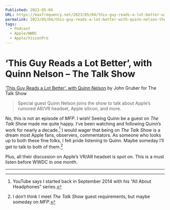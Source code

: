 ```yaml
---
Published: 2023-05-04
URL: https://maxfrequency.net/2023/05/04/this-guy-reads-a-lot-better-with-quinn-nelson-the-talk-show/
permalink: 2023/05/04/this-guy-reads-a-lot-better-with-quinn-nelson-the-talk-show/
tags:
  - Podcast
  - Apple/WWDC
  - Apple/VisionPro
---
```

# ‘This Guy Reads a Lot Better’, with Quinn Nelson – The Talk Show

[‘This Guy Reads a Lot Better’, with Quinn Nelson](https://daringfireball.net/thetalkshow/2023/04/26/ep-373) by John Gruber for The Talk Show

> Special guest Quinn Nelson joins the show to talk about Apple’s rumored AR/VR headset, Apple silicon, and more.

No, this is not an episode of *MFP*. I wish! Seeing Quinn be a guest on *The Talk Show* made me quite happy. I’ve been watching and following Quinn’s work for nearly a decade.[^1] I would wager that being on *The Talk Show* is a dream most Apple fans, observers, commentators. As someone who looks up to both these fine folks, I felt pride listening to Quinn. Maybe someday I’ll get to talk to both of them.[^2]

Plus, all their discussion on Apple’s VR/AR headset is spot on. This is a must listen before WWDC in one month.

---
[^1]: YouTube says I started back in September 2014 with his “All About Headphones” series.
[^2]: I don’t think I meet *The Talk Show* guest requirements, but maybe someday on *MFP*.